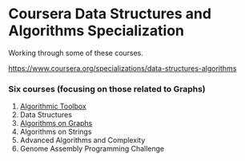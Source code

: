 # Coursera Data Structures and Algorithms Specialization

Working through some of these courses.

https://www.coursera.org/specializations/data-structures-algorithms

### Six courses (focusing on those related to Graphs)
1. [Algorithmic Toolbox](https://www.coursera.org/learn/algorithmic-toolbox/home/welcome)
2. Data Structures
3. [Algorithms on Graphs](https://www.coursera.org/learn/algorithms-on-graphs?specialization=data-structures-algorithms)
4. Algorithms on Strings
5. Advanced Algorithms and Complexity
6. Genome Assembly Programming Challenge
